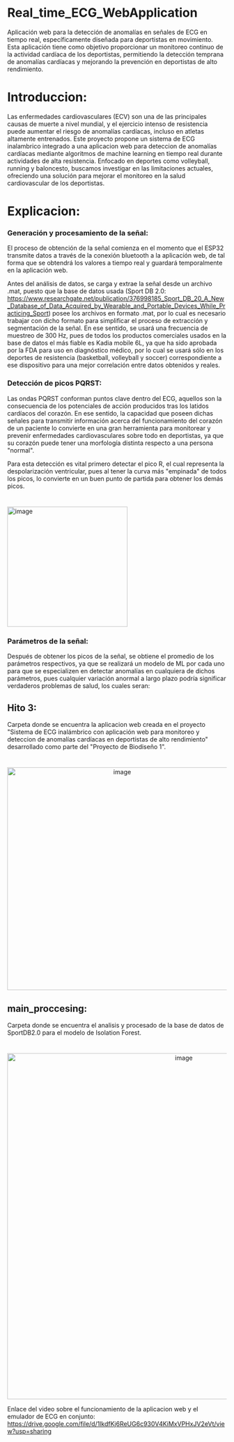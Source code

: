 # Real_time_ECG_WebApplication
Aplicación web para la detección de anomalías en señales de ECG en tiempo real, específicamente diseñada para deportistas en movimiento. Esta aplicación tiene como objetivo proporcionar un monitoreo continuo de la actividad cardíaca de los deportistas, permitiendo la detección temprana de anomalías cardíacas y mejorando la prevención en deportistas de alto rendimiento.

# Introduccion:

Las enfermedades cardiovasculares (ECV) son una de las principales causas de muerte a nivel mundial, y el ejercicio intenso de resistencia puede aumentar el riesgo de anomalías cardíacas, incluso en atletas altamente entrenados. Este proyecto propone un sistema de ECG inalambrico integrado a una aplicacion web para deteccion de anomalías cardíacas mediante algoritmos de machine learning en tiempo real durante actividades de alta resistencia. Enfocado en deportes como volleyball, running y baloncesto, buscamos investigar en las limitaciones actuales, ofreciendo una solución para mejorar el monitoreo en la salud cardiovascular de los deportistas.

# Explicacion:

### Generación y procesamiento de la señal:
El proceso de obtención de la señal comienza en el momento que el ESP32 transmite datos a través de la conexión bluetooth a la aplicación web, de tal forma que se obtendrá los valores a tiempo real y guardará temporalmente en la aplicación web.

Antes del análisis de datos, se carga y extrae la señal desde un archivo .mat, puesto que la base de datos usada (Sport DB 2.0: https://www.researchgate.net/publication/376998185_Sport_DB_20_A_New_Database_of_Data_Acquired_by_Wearable_and_Portable_Devices_While_Practicing_Sport) posee los archivos en formato .mat, por lo cual es necesario trabajar con dicho formato para simplificar el proceso de extracción  y segmentación de la señal. En ese sentido, se usará una frecuencia de muestreo de 300 Hz, pues de todos los productos comerciales usados en la base de datos el más fiable es  Kadia mobile 6L, ya que ha sido aprobada por la FDA para uso en diagnóstico médico, por lo cual se usará sólo en los deportes de resistencia (basketball, volleyball y soccer) correspondiente a ese dispositivo para una mejor correlación entre datos obtenidos y reales.

### Detección de picos PQRST:
Las ondas PQRST conforman puntos clave dentro del ECG, aquellos son la consecuencia de los potenciales de acción producidos tras los latidos cardíacos del corazón. En ese sentido, la capacidad que poseen dichas señales para transmitir información acerca del funcionamiento del corazón de un paciente lo convierte en una gran herramienta para monitorear y prevenir enfermedades cardiovasculares sobre todo en deportistas, ya que su corazón puede tener una morfología distinta respecto a una persona "normal".

Para esta detección es vital primero  detectar el pico R, el cual representa la despolarización ventricular, pues al tener la curva más "empinada" de todos los picos, lo convierte en un buen punto de partida para obtener los demás picos.
#
<img width="276" alt="image" src="https://github.com/user-attachments/assets/c0cffacb-ee31-4a84-a566-beaa5a50d439" />

### Parámetros de la señal:
Después de obtener los picos de la señal, se obtiene el promedio de los parámetros respectivos, ya que se realizará un modelo de ML por cada uno para que se especializen en detectar anomalías en cualquiera de dichos parámetros, pues cualquier variación anormal a largo plazo podría significar verdaderos problemas de salud, los cuales seran:


## Hito 3: 
Carpeta donde se encuentra la aplicacion web creada en el proyecto "Sistema de ECG inalámbrico con aplicación web para monitoreo y deteccion de anomalías cardíacas en deportistas de alto rendimiento" desarrollado como parte del "Proyecto de Biodiseño 1".
#
<p style="text-align: center;">
  <img width="512" alt="image" src="https://github.com/user-attachments/assets/e55a9cfd-bdf7-4158-a226-8abd22423f9d" />
</p>

## main_proccesing: 
Carpeta donde se encuentra el analisis y procesado de la base de datos de SportDB2.0 para el modelo de Isolation Forest.
#

<p style="text-align: center;">
  <img width="795" alt="image" src="https://github.com/user-attachments/assets/c85afe43-5ba3-44ca-bcd9-0ad069996b5a" />
</p>

Enlace del video sobre el funcionamiento de la aplicacion web y el emulador de ECG en conjunto: https://drive.google.com/file/d/1lkdfKj6ReUG6c930V4KiMxVPHxJV2eVt/view?usp=sharing
